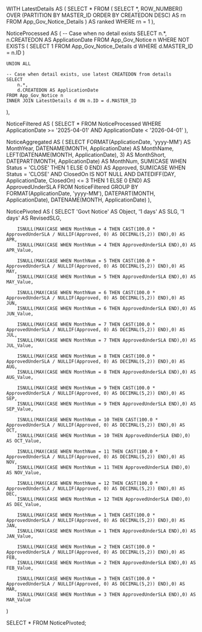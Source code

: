 WITH LatestDetails AS (
    SELECT *
    FROM (
        SELECT *,
               ROW_NUMBER() OVER (PARTITION BY MASTER_ID ORDER BY CREATEDON DESC) AS rn
        FROM App_Gov_Notice_Details
    ) AS ranked
    WHERE rn = 1
),

NoticeProcessed AS (
    -- Case when no detail exists
    SELECT 
        n.*, 
        n.CREATEDON AS ApplicationDate
    FROM App_Gov_Notice n
    WHERE NOT EXISTS (
        SELECT 1 FROM App_Gov_Notice_Details d WHERE d.MASTER_ID = n.ID
    )

    UNION ALL

    -- Case when detail exists, use latest CREATEDON from details
    SELECT 
        n.*, 
        d.CREATEDON AS ApplicationDate
    FROM App_Gov_Notice n
    INNER JOIN LatestDetails d ON n.ID = d.MASTER_ID
),

NoticeFiltered AS (
    SELECT *
    FROM NoticeProcessed
    WHERE ApplicationDate >= '2025-04-01' AND ApplicationDate < '2026-04-01'
),

NoticeAggregated AS (
    SELECT
        FORMAT(ApplicationDate, 'yyyy-MM') AS MonthYear,
        DATENAME(MONTH, ApplicationDate) AS MonthName,
        LEFT(DATENAME(MONTH, ApplicationDate), 3) AS MonthShort,
        DATEPART(MONTH, ApplicationDate) AS MonthNum,
        SUM(CASE WHEN Status = 'CLOSE' THEN 1 ELSE 0 END) AS Approved,
        SUM(CASE 
                WHEN Status = 'CLOSE' 
                  AND ClosedOn IS NOT NULL 
                  AND DATEDIFF(DAY, ApplicationDate, ClosedOn) <= 3 
            THEN 1 ELSE 0 
        END) AS ApprovedUnderSLA
    FROM NoticeFiltered
    GROUP BY FORMAT(ApplicationDate, 'yyyy-MM'), DATEPART(MONTH, ApplicationDate), DATENAME(MONTH, ApplicationDate)
),

NoticePivoted AS (
    SELECT
        'Govt Notice' AS Object,
        '1 days' AS SLG,
        '1 days' AS RevisedSLG,

        ISNULL(MAX(CASE WHEN MonthNum = 4 THEN CAST(100.0 * ApprovedUnderSLA / NULLIF(Approved, 0) AS DECIMAL(5,2)) END),0) AS APR,
        ISNULL(MAX(CASE WHEN MonthNum = 4 THEN ApprovedUnderSLA END),0) AS APR_Value,

        ISNULL(MAX(CASE WHEN MonthNum = 5 THEN CAST(100.0 * ApprovedUnderSLA / NULLIF(Approved, 0) AS DECIMAL(5,2)) END),0) AS MAY,
        ISNULL(MAX(CASE WHEN MonthNum = 5 THEN ApprovedUnderSLA END),0) AS MAY_Value,

        ISNULL(MAX(CASE WHEN MonthNum = 6 THEN CAST(100.0 * ApprovedUnderSLA / NULLIF(Approved, 0) AS DECIMAL(5,2)) END),0) AS JUN,
        ISNULL(MAX(CASE WHEN MonthNum = 6 THEN ApprovedUnderSLA END),0) AS JUN_Value,

        ISNULL(MAX(CASE WHEN MonthNum = 7 THEN CAST(100.0 * ApprovedUnderSLA / NULLIF(Approved, 0) AS DECIMAL(5,2)) END),0) AS JUL,
        ISNULL(MAX(CASE WHEN MonthNum = 7 THEN ApprovedUnderSLA END),0) AS JUL_Value,

        ISNULL(MAX(CASE WHEN MonthNum = 8 THEN CAST(100.0 * ApprovedUnderSLA / NULLIF(Approved, 0) AS DECIMAL(5,2)) END),0) AS AUG,
        ISNULL(MAX(CASE WHEN MonthNum = 8 THEN ApprovedUnderSLA END),0) AS AUG_Value,

        ISNULL(MAX(CASE WHEN MonthNum = 9 THEN CAST(100.0 * ApprovedUnderSLA / NULLIF(Approved, 0) AS DECIMAL(5,2)) END),0) AS SEP,
        ISNULL(MAX(CASE WHEN MonthNum = 9 THEN ApprovedUnderSLA END),0) AS SEP_Value,

        ISNULL(MAX(CASE WHEN MonthNum = 10 THEN CAST(100.0 * ApprovedUnderSLA / NULLIF(Approved, 0) AS DECIMAL(5,2)) END),0) AS OCT,
        ISNULL(MAX(CASE WHEN MonthNum = 10 THEN ApprovedUnderSLA END),0) AS OCT_Value,

        ISNULL(MAX(CASE WHEN MonthNum = 11 THEN CAST(100.0 * ApprovedUnderSLA / NULLIF(Approved, 0) AS DECIMAL(5,2)) END),0) AS NOV,
        ISNULL(MAX(CASE WHEN MonthNum = 11 THEN ApprovedUnderSLA END),0) AS NOV_Value,

        ISNULL(MAX(CASE WHEN MonthNum = 12 THEN CAST(100.0 * ApprovedUnderSLA / NULLIF(Approved, 0) AS DECIMAL(5,2)) END),0) AS DEC,
        ISNULL(MAX(CASE WHEN MonthNum = 12 THEN ApprovedUnderSLA END),0) AS DEC_Value,

        ISNULL(MAX(CASE WHEN MonthNum = 1 THEN CAST(100.0 * ApprovedUnderSLA / NULLIF(Approved, 0) AS DECIMAL(5,2)) END),0) AS JAN,
        ISNULL(MAX(CASE WHEN MonthNum = 1 THEN ApprovedUnderSLA END),0) AS JAN_Value,

        ISNULL(MAX(CASE WHEN MonthNum = 2 THEN CAST(100.0 * ApprovedUnderSLA / NULLIF(Approved, 0) AS DECIMAL(5,2)) END),0) AS FEB,
        ISNULL(MAX(CASE WHEN MonthNum = 2 THEN ApprovedUnderSLA END),0) AS FEB_Value,

        ISNULL(MAX(CASE WHEN MonthNum = 3 THEN CAST(100.0 * ApprovedUnderSLA / NULLIF(Approved, 0) AS DECIMAL(5,2)) END),0) AS MAR,
        ISNULL(MAX(CASE WHEN MonthNum = 3 THEN ApprovedUnderSLA END),0) AS MAR_Value
)

SELECT * FROM NoticePivoted;
